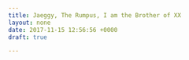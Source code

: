 ```yaml
---
title: Jaeggy, The Rumpus, I am the Brother of XX
layout: none
date: 2017-11-15 12:56:56 +0000
draft: true

---
```

